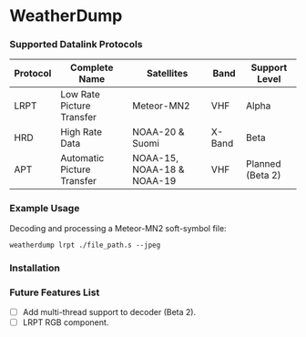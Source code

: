 # WeatherDump

### Supported Datalink Protocols
| Protocol | Complete Name | Satellites | Band | Support Level |
| -------- | ------------- | ---------- | ---- | ------------- |
| LRPT | Low Rate Picture Transfer | Meteor-MN2 | VHF | Alpha |
| HRD | High Rate Data | NOAA-20 & Suomi | X-Band | Beta |
| APT | Automatic Picture Transfer | NOAA-15, NOAA-18 & NOAA-19 | VHF | Planned (Beta 2) |

### Example Usage
Decoding and processing a Meteor-MN2 soft-symbol file:
```
weatherdump lrpt ./file_path.s --jpeg
```

### Installation

### Future Features List
- [ ] Add multi-thread support to decoder (Beta 2).
- [ ] LRPT RGB component.
